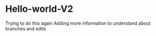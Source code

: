# Hello-world-V2
Trying to do this again
Adding more information to understand about branches and edits
